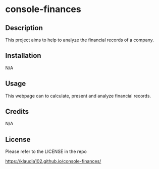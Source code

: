 # console-finances

## Description

This project aims to help to analyze the financial records of a company.


## Installation

N/A

## Usage

This webpage can to calculate, present and analyze financial records. 

## Credits

N/A

## License

Please refer to the LICENSE in the repo




https://klaudia102.github.io/console-finances/